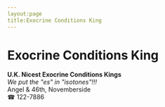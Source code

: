 ```yaml
---
layout:page
title:Exocrine Conditions King
---
```

# Exocrine Conditions King

**U.K. Nicest Exocrine Conditions Kings**  
_We put the "es" in "isotones"!!!_  
Angel & 46th, Novemberside  
☎ 122-7886



